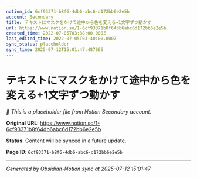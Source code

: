 ```yaml
---
notion_id: 6cf93371-b8f6-4db6-abc6-d172bb6e2e5b
account: Secondary
title: テキストにマスクをかけて途中から色を変える+1文字ずつ動かす
url: https://www.notion.so/1-6cf93371b8f64db6abc6d172bb6e2e5b
created_time: 2022-07-05T03:38:00.000Z
last_edited_time: 2022-07-05T03:40:00.000Z
sync_status: placeholder
sync_time: 2025-07-12T15:01:47.487666
---
```


# テキストにマスクをかけて途中から色を変える+1文字ずつ動かす

*🔄 This is a placeholder file from Notion Secondary account.*

**Original URL**: https://www.notion.so/1-6cf93371b8f64db6abc6d172bb6e2e5b

**Status**: Content will be synced in a future update.

**Page ID**: `6cf93371-b8f6-4db6-abc6-d172bb6e2e5b`

---

*Generated by Obsidian-Notion sync at 2025-07-12 15:01:47*
